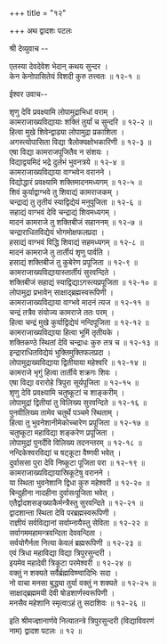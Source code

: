 +++
title = "१२"

+++
अथ द्वादशः पटलः  
  
  
श्री देव्युवाच --  
  
एतस्या देवदेवेश भेदान् कथय सुन्दर ।  
केन केनोपासितेयं विशदी कुरु तत्त्वतः ॥ १२-१ ॥  
  
ईश्वर उवाच--  
  
शृणु देवि प्रवक्ष्यामि लोपामुद्राभिधां वराम् ।  
कामराजाख्यविद्यायाः शक्तिं तुर्यां च सुन्दरि ॥ १२-२ ॥  
हित्वा मुखे शिवेन्द्वाढ्या लोपामुद्रा प्रकाशिता ।  
अगस्त्योपासिता विद्या त्रैलोक्यक्षोभकारिणी ॥ १२-३ ॥  
एषा विद्या कामराजपूजितैव न संशयः ।  
विद्याद्वयमिदं भद्रे दुर्लभं भुवनत्रये ॥ १२-४ ॥  
कामराजाख्यविद्याया वाग्भवेन वरानने ।  
विद्योद्धारं प्रवक्ष्यामि शक्तिमादनमध्यगम् ॥ १२-५ ॥  
शिवं कुर्याद्वाग्भवे तु शिवाद्यं कामराजकम् ।  
चन्द्राद्यं तु तृतीयं स्याद्विद्येयं मनुपूजिता ॥ १२-६ ॥  
सहाद्यं वाग्भवं देवि चन्द्राद्यं शिवमध्यगम् ।  
मादनं कामराजे तु शक्तिबीजं सहाननम् ॥ १२-७ ॥  
चन्द्राराधितविद्येयं भोगमोक्षफलप्रदा ।  
हसाद्यं वाग्भवं विद्धि शिवाद्यं सहमध्यगम् ॥ १२-८ ॥  
मादनं कामराजे तु तार्तीयं शृणु पार्वति ।  
हसाद्यं शक्तिबीजं तु कुबेरेण प्रपूजिता ॥ १२-९ ॥  
कामराजाख्यविद्यायास्तार्तीयं सुरवन्दिते ।  
शक्तिबीजं सहाद्यं स्याद्विद्याऽगस्त्यप्रपूजिता ॥ १२-१० ॥  
लोपामुद्रा प्रभावेन् साक्षाद्ब्रह्मस्वरूपिणी ।  
कामराजाख्यविद्याया वाग्भवे मादनं त्यज ॥ १२-११ ॥  
चन्द्रं तत्रैव संयोज्य कामराजे ततः परम् ।  
हित्वा चन्द्रं मुखे कुर्याद्विद्येयं नन्दिपूजिता ॥ १२-१२ ॥  
कामराजाख्यविद्याया हित्वा भूमिं तृतीयके ।  
शक्तिकण्ठे स्थितां देवि चन्द्राधः कुरु तत्र च ॥ १२-१३ ॥  
इन्द्राराधितविद्येयं भुक्तिमुक्तिफलप्रदा ।  
लोपामुद्राख्यविद्याया द्वितीयाया महेश्वरि ॥ १२-१४ ॥  
कामराजे भृगुं हित्वा तार्तीये शक्रगः शिवः ।  
एषा विद्या वरारोहे त्रिपुरा सूर्यपूजिता ॥ १२-१५ ॥  
शृणु देवि प्रवक्ष्यामि चतुष्कूटां च शाङ्करीम् ।  
लोपामुद्रां द्वितीयां तु विलिख्य सुरवन्दिते ॥ १२-१६ ॥  
पुनवीलिख्य तामेव चतुर्थे पञ्चमे स्थिताम् ।  
हित्वा तु भुवनेशानीमेकोच्चारेण प्रपूजिता ॥ १२-१७ ॥  
चतुष्कूटा महाविद्या शङ्करेण प्रपूजिता ।  
लोपामुद्रां पुनर्देवि विलिख्य तदनन्तरम् ॥ १२-१८ ॥  
नन्दिकेश्वरविद्यां च षट्कूटा वैष्णवी भवेत् ।  
दुर्वाससा पुरा देवि निष्कूटा पूजिता परा ॥ १२-१९ ॥  
कामराजाख्यविद्यायास्रिकूटेषु वरानने ।  
या स्थिता भुवनेशानि द्विधा कुरु महेश्वरी ॥ १२-२० ॥  
बिन्दुहीना नादहीना दुर्वासःपूजिता भवेत् ।  
एतैर्द्वादशसङ्ख्याकैर्मन्त्रैस्तु सुरवन्दिते ॥ १२-२१ ॥  
द्वादशान्ता स्थिता देवि परब्रह्मस्वरूपिणी ।  
राज्ञीयं सर्वविद्यानां सर्वाम्नायैस्तु सेविता ॥ १२-२२ ॥  
सर्वागममहामन्त्रवन्दिता देववन्दिता ।  
सर्वयोगैर्नता नित्या केवलं ब्रह्मरूपिणी ॥ १२-२३ ॥  
एवं त्रिधा महाविद्या विद्या त्रिपुरसुन्दरी ।  
इयमेव महादेवी त्रिकूटा परमेश्वरी ॥ १२-२४ ॥  
वक्तुं न शक्यते सर्वैर्ब्रह्मविष्ण्वादिभिः सदा ।  
नो वाचा मनसा बुद्ध्या तुर्या वक्तुं न शक्यते ॥ १२-२५ ॥  
साक्षाद्ब्रह्ममयी देवी षोडशार्णस्वरूपिणी ।  
मनसैव महेशानि स्मृत्वाऽहं तु सदाशिवः ॥ १२-२६ ॥  
  
इति श्रीमज्ज्ञानार्णवे नित्यातन्त्रे त्रिपुरसुन्दरी (विद्याविवरणं   
नाम) द्वादश पटलः ॥ १२ ॥  
  
  
  
  
  
